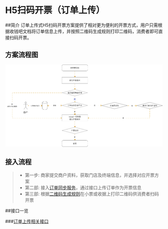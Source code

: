 # H5扫码开票（订单上传）
##简介
订单上传式H5扫码开票方案提供了相对更为便利的开票方式，用户只需根据收钱吧文档将订单信息上传，并按照二维码生成规则打印二维码，消费者即可直接扫码开票。

## 方案流程图

![](../img/order_flow.png?raw=true)

## 接入流程

 > * 第一步: 商家提交商户资料，获取门店及终端信息，并选择对应开票方案
 > * 第二部: 接入[订单同步服务](interface.md)，通过接口上传订单作为开票信息
 > * 第三部: 根据[二维码生成规则](qrcode_guide.md)在小票或收据上打印二维码供消费者扫码开票

##接口一览

###[订单上传相关接口](interface.md)
    